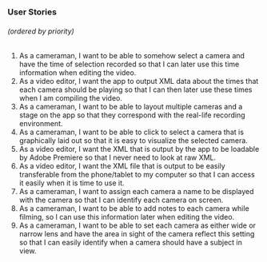 ### User Stories
###### (ordered by priority)

1. As a cameraman, I want to be able to somehow select a camera and have the time of selection recorded so that I can later use this time information when editing the video.
2. As a video editor, I want the app to output XML data about the times that each camera should be playing so that I can then later use these times when I am compiling the video.
3. As a cameraman, I want to be able to layout multiple cameras and a stage on the app so that they correspond with the real-life recording environment.
4. As a cameraman, I want to be able to click to select a camera that is graphically laid out so that it is easy to visualize the selected camera. 
5. As a video editor, I want the XML that is output by the app to be loadable by Adobe Premiere so that I never need to look at raw XML.
6. As a video editor, I want the XML file that is output to be easily transferable from the phone/tablet to my computer so that I can access it easily when it is time to use it.
7. As a cameraman, I want to assign each camera a name to be displayed with the camera so that I can identify each camera on screen.
8. As a cameraman, I want to be able to add notes to each camera while filming, so I can use this information later when editing the video.
9. As a cameraman, I want to be able to set each camera as either wide or narrow lens and have the area in sight of the camera reflect this setting so that I can easily identify when a camera should have a subject in view.
